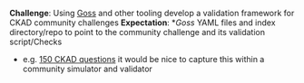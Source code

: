**Challenge**: Using [Goss](https://github.com/aelsabbahy/goss) and other tooling develop a validation framework for CKAD community challenges
**Expectation**: **Goss* YAML files and index directory/repo to point to the community challenge and its validation script/Checks

  - e.g. [150 CKAD questions](https://medium.com/bb-tutorials-and-thoughts/practice-enough-with-these-questions-for-the-ckad-exam-2f42d1228552)
    it would be nice to capture this within a community simulator and validator
